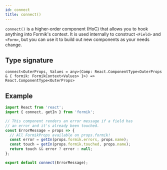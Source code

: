 ```yaml
---
id: connect
title: connect()
---
```


`connect()` is a higher-order component (HoC) that allows you to hook anything into Formik's context. It is used internally to construct `<Field>` and `<Form>`, but you can use it to build out new components as your needs change.

## Type signature

```tsx
connect<OuterProps, Values = any>(Comp: React.ComponentType<OuterProps & { formik: FormikContext<Values> }>) => React.ComponentType<OuterProps>
```

## Example

```jsx
import React from 'react';
import { connect, getIn } from 'formik';

// This component renders an error message if a field has
// an error and it's already been touched.
const ErrorMessage = props => {
  // All FormikProps available on props.formik!
  const error = getIn(props.formik.errors, props.name);
  const touch = getIn(props.formik.touched, props.name);
  return touch && error ? error : null;
};

export default connect(ErrorMessage);
```
